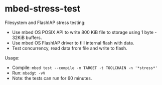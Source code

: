 # mbed-stress-test

Filesystem and FlashIAP stress testing:

* Use mbed OS POSIX API to write 800 KiB file to storage using 1 byte - 32KiB buffers.
* Use mbed OS FlashIAP driver to fill internal flash with data.
* Test concurrency, read data from file and write to flash.

Usage:
* Compile: `mbed test --compile -m TARGET -t TOOLCHAIN -n '*stress*'`
* Run: `mbedgt -vV`
* Note: the tests can run for 60 minutes.

```

